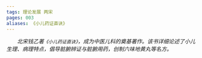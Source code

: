 ```yaml
---
tags: 理论发展 两宋
pages: 003
aliases: 《小儿药证直诀》
---
```

&emsp;&emsp;<dfn>北宋钱乙著`《小儿药证直诀》`，成为中医儿科的奠基著作。该书详细论述了小儿生理、病理特点，倡导脏腑辨证与脏腑用药，创制六味地黄丸等名方。</dfn>
